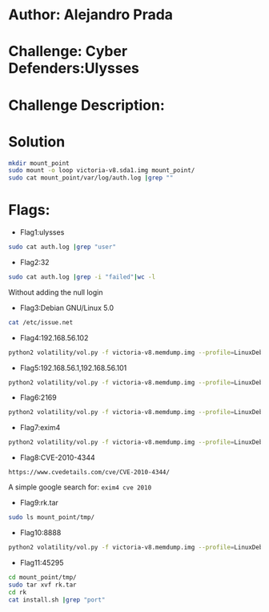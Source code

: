 # Author: Alejandro Prada

# Challenge: Cyber Defenders:Ulysses

# Challenge Description:



# Solution

```bash
mkdir mount_point
sudo mount -o loop victoria-v8.sda1.img mount_point/
sudo cat mount_point/var/log/auth.log |grep ""
```

# Flags:

- Flag1:ulysses

```bash
sudo cat auth.log |grep "user"
```

- Flag2:32

```bash
sudo cat auth.log |grep -i "failed"|wc -l
```

Without adding the null login

- Flag3:Debian GNU/Linux 5.0

```bash
cat /etc/issue.net
```

- Flag4:192.168.56.102

```bash
python2 volatility/vol.py -f victoria-v8.memdump.img --profile=LinuxDebian5_26x86 linux_netstat
```

- Flag5:192.168.56.1,192.168.56.101

```bash
python2 volatility/vol.py -f victoria-v8.memdump.img --profile=LinuxDebian5_26x86 linux_netstat
```

- Flag6:2169

```bash
python2 volatility/vol.py -f victoria-v8.memdump.img --profile=LinuxDebian5_26x86 linux_pslist |grep "nc"
```

- Flag7:exim4

```bash
python2 volatility/vol.py -f victoria-v8.memdump.img --profile=LinuxDebian5_26x86 linux_psaux
```

- Flag8:CVE-2010-4344

```
https://www.cvedetails.com/cve/CVE-2010-4344/
```

A simple google search for: <code>exim4 cve 2010</code>

- Flag9:rk.tar

```bash
sudo ls mount_point/tmp/
```

- Flag10:8888

```bash
python2 volatility/vol.py -f victoria-v8.memdump.img --profile=LinuxDebian5_26x86 linux_netstat
```

- Flag11:45295

```bash
cd mount_point/tmp/
sudo tar xvf rk.tar
cd rk
cat install.sh |grep "port"
```